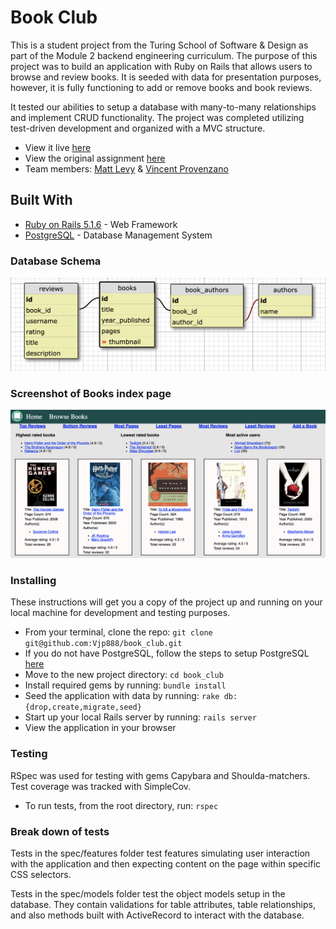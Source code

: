 # Book Club

This is a student project from the Turing School of Software & Design as part of the Module 2 backend engineering curriculum.  The purpose of this project was to build an application with Ruby on Rails that allows users to browse and review books.  It is seeded with data for presentation purposes, however, it is fully functioning to add or remove books and book reviews.  

It tested our abilities to setup a database with many-to-many relationships and implement CRUD functionality.  The project was completed utilizing test-driven development and organized with a MVC structure.

- View it live [here](https://book-club-reviews.herokuapp.com/)  
- View the original assignment [here](https://github.com/turingschool-projects/BookClub)
- Team members: [Matt Levy](https://github.com/milevy1) & [Vincent Provenzano](https://github.com/Vjp888/)

## Built With

* [Ruby on Rails 5.1.6](https://rubyonrails.org/) - Web Framework
* [PostgreSQL](https://postgresapp.com/) - Database Management System

### Database Schema
<img src='./app/assets/images/db_schema.png' width='700px'>

### Screenshot of Books index page
<img src='./app/assets/images/book_index_screenshot.png' width='700px'>

### Installing

These instructions will get you a copy of the project up and running on your local machine for development and testing purposes.

- From your terminal, clone the repo: ```git clone git@github.com:Vjp888/book_club.git```
- If you do not have PostgreSQL, follow the steps to setup PostgreSQL [here](https://postgresapp.com/)
- Move to the new project directory: ```cd book_club```
- Install required gems by running: ```bundle install```
- Seed the application with data by running: ```rake db:{drop,create,migrate,seed}```
- Start up your local Rails server by running: ```rails server```
- View the application in your browser

### Testing

RSpec was used for testing with gems Capybara and Shoulda-matchers.  Test coverage was tracked with SimpleCov.

- To run tests, from the root directory, run: ```rspec```

### Break down of tests

Tests in the spec/features folder test features simulating user interaction with the application and then expecting content on the page within specific CSS selectors.

Tests in the spec/models folder test the object models setup in the database.  They contain validations for table attributes, table relationships, and also methods built with ActiveRecord to interact with the database.
